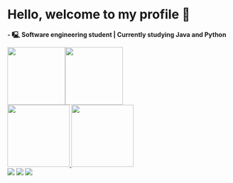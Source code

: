 # **Hello, welcome to my profile 👋**

**- 🖳 Software engineering student | Currently studying Java and Python**

<div style="display: flex; align-items: center;">
  <img src="https://cdn-icons-png.flaticon.com/128/3291/3291669.png" width="130" height="130"/>
  <img src="https://cdn-icons-png.flaticon.com/256/8422/8422225.png" width="130" height="130"/>
</div>

<div>
  <a href="https://github.com/gmarrtinss">
    <img height="140em" src="https://github-readme-stats.vercel.app/api?username=gmarrtinss&show_icons=true&theme=shades-of-purple&include_all_commits=true&count_private=true"/>
    <img height="140em" src="https://github-readme-stats.vercel.app/api/top-langs/?username=gmarrtinss&layout=compact&langs_count=16&theme=shades-of-purple"/>
  </a>
</div>

<div> 
  <a href="https://www.instagram.com/gmarrtinss/" target="_blank"><img src="https://img.shields.io/badge/-Instagram-%23E4405F?style=for-the-badge&logo=instagram&logoColor=white" target="_blank"></a>
  <a href="https://discord.com/channels/@me/972251281945141248" target="_blank"><img src="https://img.shields.io/badge/Discord-7289DA?style=for-the-badge&logo=discord&logoColor=white" target="_blank"></a> 
  <a href="https://www.linkedin.com/in/guilherme-martins-da-silva-626a17228/" target="_blank"><img src="https://img.shields.io/badge/-LinkedIn-%230077B5?style=for-the-badge&logo=linkedin&logoColor=white" target="_blank"></a> 
</div>
